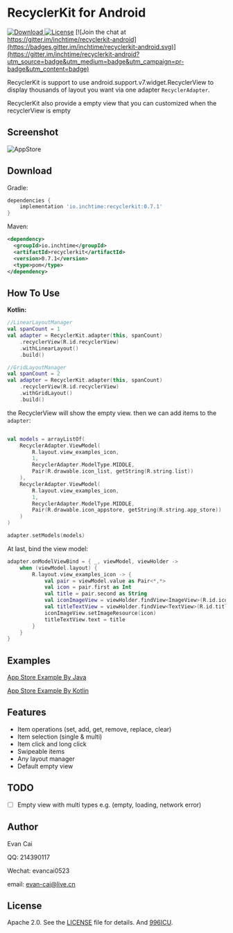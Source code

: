 RecyclerKit for Android
=======================

[ ![Download](https://api.bintray.com/packages/inchtime/maven/recyclerkit/images/download.svg) ](https://bintray.com/inchtime/maven/recyclerkit/_latestVersion) [![License](https://img.shields.io/badge/license-Apache%202-blue.svg)](https://www.apache.org/licenses/LICENSE-2.0) [![Join the chat at https://gitter.im/inchtime/recyclerkit-android](https://badges.gitter.im/inchtime/recyclerkit-android.svg)](https://gitter.im/inchtime/recyclerkit-android?utm_source=badge&utm_medium=badge&utm_campaign=pr-badge&utm_content=badge)

RecyclerKit is support to use android.support.v7.widget.RecyclerView to display thousands of layout you want via one adapter `RecyclerAdapter`.

RecyclerKit also provide a empty view that you can customized when the recyclerView is empty

Screenshot
----------

![AppStore](https://github.com/inchtime/recyclerkit-android/blob/master/recourse/appstore.gif)

Download
--------

Gradle:

```gradle
dependencies {
    implementation 'io.inchtime:recyclerkit:0.7.1'
}
```

Maven:

```xml
<dependency>
  <groupId>io.inchtime</groupId>
  <artifactId>recyclerkit</artifactId>
  <version>0.7.1</version>
  <type>pom</type>
</dependency>
```

How To Use
----------------------

**Kotlin:**

```kotlin
//LinearLayoutManager
val spanCount = 1
val adapter = RecyclerKit.adapter(this, spanCount)
    .recyclerView(R.id.recyclerView)
    .withLinearLayout()
    .build()
```

```kotlin
//GridLayoutManager
val spanCount = 2
val adapter = RecyclerKit.adapter(this, spanCount)
    .recyclerView(R.id.recyclerView)
    .withGridLayout()
    .build()
```

the RecyclerView will show the empty view.
then we can add items to the `adapter`:

```kotlin

val models = arrayListOf(
    RecyclerAdapter.ViewModel(
        R.layout.view_examples_icon,
        1,
        RecyclerAdapter.ModelType.MIDDLE,
        Pair(R.drawable.icon_list, getString(R.string.list))
    ),
    RecyclerAdapter.ViewModel(
        R.layout.view_examples_icon,
        1,
        RecyclerAdapter.ModelType.MIDDLE,
        Pair(R.drawable.icon_appstore, getString(R.string.app_store))
    )
)

adapter.setModels(models)

```

At last, bind the view model:

```kotlin
adapter.onModelViewBind = { _, viewModel, viewHolder ->
    when (viewModel.layout) {
        R.layout.view_examples_icon -> {
            val pair = viewModel.value as Pair<*,*>
            val icon = pair.first as Int
            val title = pair.second as String
            val iconImageView = viewHolder.findView<ImageView>(R.id.iconImageView)
            val titleTextView = viewHolder.findView<TextView>(R.id.titleTextView)
            iconImageView.setImageResource(icon)
            titleTextView.text = title
        }
    }
}
```

Examples
------

[App Store Example By Java][AppStoreExampleJava]

[App Store Example By Kotlin][AppStoreExampleKotlin]

Features
------
- Item operations (set, add, get, remove, replace, clear)
- Item selection (single & multi)
- Item click and long click
- Swipeable items
- Any layout manager
- Default empty view

TODO
------
- [ ] Empty view with multi types e.g. (empty, loading, network error)

Author
------

Evan Cai

QQ: 214390117

Wechat: evancai0523

email: evan-cai@live.cn

License
-------

Apache 2.0. See the [LICENSE][license] file for details.
And [996ICU][996icu].

[AppStoreExampleJava]: https://github.com/inchtime/recyclerkit-android/blob/master/app/src/main/java/io/inchtime/recyclerkit/example/activity/AppStoreJavaExampleActivity.java
[AppStoreExampleKotlin]: https://github.com/inchtime/recyclerkit-android/blob/master/app/src/main/java/io/inchtime/recyclerkit/example/activity/AppStoreExampleActivity.kt
[license]: https://github.com/inchtime/recyclerkit-android/blob/master/LICENSE
[996icu]: https://github.com/996icu/996.ICU/blob/master/LICENSE.996icu.zh-hans

